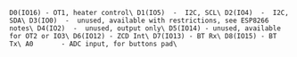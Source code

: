 ``
D0(IO16) - OT1, heater control\
D1(IO5)  -  I2C, SCL\
D2(IO4)  -  I2C, SDA\
D3(IO0)  -  unused, available with restrictions, see ESP8266 notes\
D4(IO2)  -  unused, output only\
D5(IO14) - unused, available for OT2 or IO3\
D6(IO12) - ZCD Int\
D7(IO13) - BT Rx\
D8(IO15) - BT Tx\
A0       - ADC input, for buttons pad\
``
